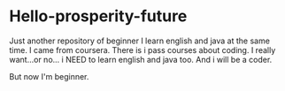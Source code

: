 # Hello-prosperity-future
Just another repository of beginner
I learn english and java at the same time.
I came from coursera. There is i pass courses about coding.
I really want...or no... i NEED to learn english and java too.
And i will be a coder.


But now I'm beginner.
